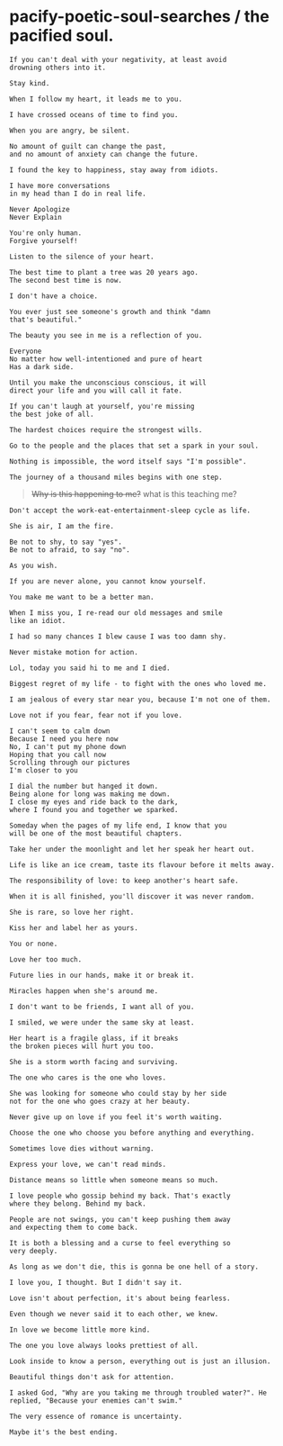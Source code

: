 # pacify-poetic-soul-searches / the pacified soul.

```
If you can't deal with your negativity, at least avoid
drowning others into it.
```

```
Stay kind.
```

```
When I follow my heart, it leads me to you.
```

```
I have crossed oceans of time to find you.
```

```
When you are angry, be silent.
```

```
No amount of guilt can change the past,
and no amount of anxiety can change the future.
```

```
I found the key to happiness, stay away from idiots.
```

```
I have more conversations
in my head than I do in real life.
```

```
Never Apologize
Never Explain
```

```
You're only human.
Forgive yourself!
```

```
Listen to the silence of your heart.
```

```
The best time to plant a tree was 20 years ago.
The second best time is now.
```

```
I don't have a choice.
```

```
You ever just see someone's growth and think "damn
that's beautiful."
```

```
The beauty you see in me is a reflection of you.
```

```
Everyone
No matter how well-intentioned and pure of heart
Has a dark side.
```

```
Until you make the unconscious conscious, it will
direct your life and you will call it fate.
```

```
If you can't laugh at yourself, you're missing
the best joke of all.
```

```
The hardest choices require the strongest wills.
```

```
Go to the people and the places that set a spark in your soul.
```

```
Nothing is impossible, the word itself says "I'm possible".
```

```
The journey of a thousand miles begins with one step.
```

>  ~~Why is this happening to me?~~ 
>  what is this teaching me?

```
Don't accept the work-eat-entertainment-sleep cycle as life.
```

```
She is air, I am the fire.
```

```
Be not to shy, to say "yes".
Be not to afraid, to say "no".
```

```
As you wish.
```

```
If you are never alone, you cannot know yourself.
```

```
You make me want to be a better man.
```


```
When I miss you, I re-read our old messages and smile
like an idiot.
```

```
I had so many chances I blew cause I was too damn shy.
```

```
Never mistake motion for action.
```

```
Lol, today you said hi to me and I died.
```

```
Biggest regret of my life - to fight with the ones who loved me.
```

```
I am jealous of every star near you, because I'm not one of them.
```

```
Love not if you fear, fear not if you love.
```

```
I can't seem to calm down
Because I need you here now
No, I can't put my phone down
Hoping that you call now
Scrolling through our pictures
I'm closer to you
```

```
I dial the number but hanged it down.
Being alone for long was making me down.
I close my eyes and ride back to the dark,
where I found you and together we sparked.
```

```
Someday when the pages of my life end, I know that you
will be one of the most beautiful chapters.
```

```
Take her under the moonlight and let her speak her heart out.
```

```
Life is like an ice cream, taste its flavour before it melts away.
```

```
The responsibility of love: to keep another's heart safe.
```

```
When it is all finished, you'll discover it was never random.
```

```
She is rare, so love her right.
```

```
Kiss her and label her as yours.
```

```
You or none.
```

```
Love her too much.
```

```
Future lies in our hands, make it or break it.
```

```
Miracles happen when she's around me.
```

```
I don't want to be friends, I want all of you.
```

```
I smiled, we were under the same sky at least.
```

```
Her heart is a fragile glass, if it breaks
the broken pieces will hurt you too.
```

```
She is a storm worth facing and surviving.
```

```
The one who cares is the one who loves.
```

```
She was looking for someone who could stay by her side
not for the one who goes crazy at her beauty.
```

```
Never give up on love if you feel it's worth waiting.
```

```
Choose the one who choose you before anything and everything.
```

```
Sometimes love dies without warning.
```

```
Express your love, we can't read minds.
```

```
Distance means so little when someone means so much.
```

```
I love people who gossip behind my back. That's exactly
where they belong. Behind my back.
```

```
People are not swings, you can't keep pushing them away
and expecting them to come back.
```

```
It is both a blessing and a curse to feel everything so
very deeply.
```

```
As long as we don't die, this is gonna be one hell of a story.
```

```
I love you, I thought. But I didn't say it.
```

```
Love isn't about perfection, it's about being fearless.
```

```
Even though we never said it to each other, we knew. 
```

```
In love we become little more kind.
```

```
The one you love always looks prettiest of all.
```

```
Look inside to know a person, everything out is just an illusion.
```

```
Beautiful things don't ask for attention.
```

```
I asked God, "Why are you taking me through troubled water?". He
replied, "Because your enemies can't swim."
```

```
The very essence of romance is uncertainty.
```

```
Maybe it's the best ending.
```

